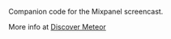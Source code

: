 Companion code for the Mixpanel screencast.

More info at [Discover Meteor](http://www.discovermeteor.com)